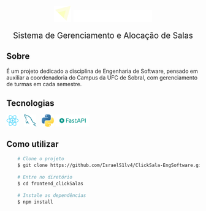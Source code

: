 <h1 align="center">  
    <img src="./frontend_ClickSalas/src/assets/logo.svg" style="height:2.6rem;" />
    <img src="./frontend_ClickSalas/src/assets/Click Salas.png" /><br>
    <p style="font-size:1.3rem; margin-top:1rem; font-weight:normal;">Sistema de Gerenciamento e Alocação de Salas</p>
</h1>

## Sobre

É um projeto dedicado a disciplina de Engenharia de Software, pensado em auxiliar a coordenadoria do Campus da UFC de Sobral, com gerenciamento de turmas em cada semestre.

## Tecnologias

<img src="./frontend_ClickSalas/src/assets/react-original.svg" style="height:2rem;" />
<img src="./frontend_ClickSalas/src/assets/mysql (1).png" style="height:2rem; margin-left:10px;" />
<img src="./frontend_ClickSalas/src/assets/python.png" style="height:2rem; margin-left:10px;" />
<img src="./frontend_ClickSalas/src/assets/logo-teal.png" style="height:2rem;" />

## Como utilizar

```bash
    # Clone o projeto
    $ git clone https://github.com/IsraelS1lv4/ClickSala-EngSoftware.git
```

```bash
    # Entre no diretório
    $ cd frontend_clickSalas
```

```bash
    # Instale as dependências
    $ npm install
```
